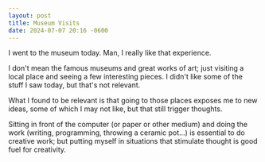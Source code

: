 ```yaml
---
layout: post
title: Museum Visits
date: 2024-07-07 20:16 -0600
---
```


I went to the museum today. Man, I really like that experience.

I don't mean the famous museums and great works of art; just visiting a local place and seeing a few interesting pieces. I didn't like some of the stuff I saw today, but that's not relevant.

What I found to be relevant is that going to those places exposes me to new ideas, some of which I may not like, but that still trigger thoughts.

Sitting in front of the computer (or paper or other medium) and doing the work (writing, programming, throwing a ceramic pot...) is essential to do creative work; but putting myself in situations that stimulate thought is good fuel for creativity.
